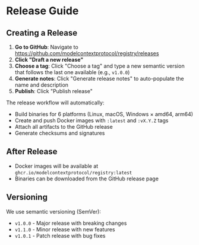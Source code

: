 # Release Guide

## Creating a Release

1. **Go to GitHub**: Navigate to https://github.com/modelcontextprotocol/registry/releases
2. **Click "Draft a new release"**
3. **Choose a tag**: Click "Choose a tag" and type a new semantic version that follows the last one available (e.g., `v1.0.0`)
5. **Generate notes**: Click "Generate release notes" to auto-populate the name and description
6. **Publish**: Click "Publish release"

The release workflow will automatically:
- Build binaries for 6 platforms (Linux, macOS, Windows × amd64, arm64)
- Create and push Docker images with `:latest` and `:vX.Y.Z` tags
- Attach all artifacts to the GitHub release
- Generate checksums and signatures

## After Release

- Docker images will be available at `ghcr.io/modelcontextprotocol/registry:latest`
- Binaries can be downloaded from the GitHub release page

## Versioning

We use semantic versioning (SemVer):
- `v1.0.0` - Major release with breaking changes
- `v1.1.0` - Minor release with new features
- `v1.0.1` - Patch release with bug fixes